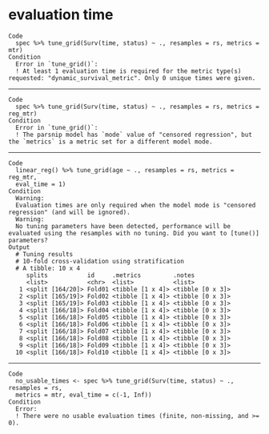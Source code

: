 # evaluation time

    Code
      spec %>% tune_grid(Surv(time, status) ~ ., resamples = rs, metrics = mtr)
    Condition
      Error in `tune_grid()`:
      ! At least 1 evaluation time is required for the metric type(s) requested: "dynamic_survival_metric". Only 0 unique times were given.

---

    Code
      spec %>% tune_grid(Surv(time, status) ~ ., resamples = rs, metrics = reg_mtr)
    Condition
      Error in `tune_grid()`:
      ! The parsnip model has `mode` value of "censored regression", but the `metrics` is a metric set for a different model mode.

---

    Code
      linear_reg() %>% tune_grid(age ~ ., resamples = rs, metrics = reg_mtr,
      eval_time = 1)
    Condition
      Warning:
      Evaluation times are only required when the model mode is "censored regression" (and will be ignored).
      Warning:
      No tuning parameters have been detected, performance will be evaluated using the resamples with no tuning. Did you want to [tune()] parameters?
    Output
      # Tuning results
      # 10-fold cross-validation using stratification 
      # A tibble: 10 x 4
         splits           id     .metrics         .notes          
         <list>           <chr>  <list>           <list>          
       1 <split [164/20]> Fold01 <tibble [1 x 4]> <tibble [0 x 3]>
       2 <split [165/19]> Fold02 <tibble [1 x 4]> <tibble [0 x 3]>
       3 <split [165/19]> Fold03 <tibble [1 x 4]> <tibble [0 x 3]>
       4 <split [166/18]> Fold04 <tibble [1 x 4]> <tibble [0 x 3]>
       5 <split [166/18]> Fold05 <tibble [1 x 4]> <tibble [0 x 3]>
       6 <split [166/18]> Fold06 <tibble [1 x 4]> <tibble [0 x 3]>
       7 <split [166/18]> Fold07 <tibble [1 x 4]> <tibble [0 x 3]>
       8 <split [166/18]> Fold08 <tibble [1 x 4]> <tibble [0 x 3]>
       9 <split [166/18]> Fold09 <tibble [1 x 4]> <tibble [0 x 3]>
      10 <split [166/18]> Fold10 <tibble [1 x 4]> <tibble [0 x 3]>

---

    Code
      no_usable_times <- spec %>% tune_grid(Surv(time, status) ~ ., resamples = rs,
      metrics = mtr, eval_time = c(-1, Inf))
    Condition
      Error:
      ! There were no usable evaluation times (finite, non-missing, and >= 0).

